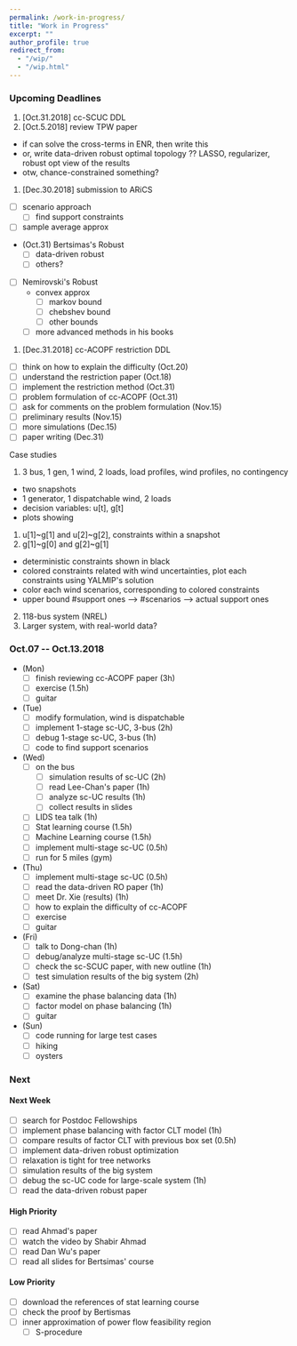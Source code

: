 ```yaml
---
permalink: /work-in-progress/
title: "Work in Progress"
excerpt: ""
author_profile: true
redirect_from: 
  - "/wip/"
  - "/wip.html"
---
```


### Upcoming Deadlines

1. [Oct.31.2018] cc-SCUC DDL
1. [Oct.5.2018] review TPW paper
  - if can solve the cross-terms in ENR, then write this
  - or, write data-driven robust optimal topology ?? LASSO, regularizer, robust opt view of the results 
  - otw, chance-constrained something?
1. [Dec.30.2018] submission to ARiCS
  - [ ] scenario approach
    - [ ] find support constraints
  - [ ] sample average approx
  - (Oct.31) Bertsimas's Robust
    - [ ] data-driven robust
    - [ ] others?
  - [ ] Nemirovski's Robust
    - convex approx
      - [ ] markov bound
      - [ ] chebshev bound
      - [ ] other bounds
    - [ ] more advanced methods in his books
1. [Dec.31.2018] cc-ACOPF restriction DDL
  - [ ] think on how to explain the difficulty (Oct.20)
  - [ ] understand the restriction paper (Oct.18)
  - [ ] implement the restriction method (Oct.31)
  - [ ] problem formulation of cc-ACOPF (Oct.31)
  - [ ] ask for comments on the problem formulation (Nov.15)
  - [ ] preliminary results (Nov.15)
  - [ ] more simulations (Dec.15)
  - [ ] paper writing (Dec.31)

Case studies
1. 3 bus, 1 gen, 1 wind, 2 loads, load profiles, wind profiles, no contingency
  - two snapshots
  - 1 generator, 1 dispatchable wind, 2 loads
  - decision variables: u[t], g[t]
  - plots showing
  1. u[1]~g[1] and u[2]~g[2], constraints within a snapshot
  2. g[1]~g[0] and g[2]~g[1]
  - deterministic constraints shown in black
  - colored constraints related with wind uncertainties, plot each constraints using YALMIP's solution
  - color each wind scenarios, corresponding to colored constraints
  - upper bound #support ones --> #scenarios --> actual support ones
2. 118-bus system (NREL)
3. Larger system, with real-world data?


### Oct.07 -- Oct.13.2018
* (Mon) 
  - [ ] finish reviewing cc-ACOPF paper (3h)
  - [ ] exercise (1.5h) 
  - [ ] guitar
* (Tue) 
  - [ ] modify formulation, wind is dispatchable
  - [ ] implement 1-stage sc-UC, 3-bus (2h)
  - [ ] debug 1-stage sc-UC, 3-bus (1h)  
  - [ ] code to find support scenarios
* (Wed) 
  - [ ] on the bus
    - [ ] simulation results of sc-UC (2h)
    - [ ] read Lee-Chan's paper (1h)
    - [ ] analyze sc-UC results (1h)
    - [ ] collect results in slides
  - [ ] LIDS tea talk (1h) 
  - [ ] Stat learning course (1.5h) 
  - [ ] Machine Learning course (1.5h) 
  - [ ] implement multi-stage sc-UC (0.5h) 
  - [ ] run for 5 miles (gym) 
* (Thu) 
  - [ ] implement multi-stage sc-UC (0.5h) 
  - [ ] read the data-driven RO paper (1h) 
  - [ ] meet Dr. Xie (results) (1h)
  - [ ] how to explain the difficulty of cc-ACOPF
  - [ ] exercise 
  - [ ] guitar 
* (Fri) 
  - [ ] talk to Dong-chan (1h) 
  - [ ] debug/analyze multi-stage sc-UC (1.5h)
  - [ ] check the sc-SCUC paper, with new outline (1h) 
  - [ ] test simulation results of the big system (2h) 
* (Sat) 
  - [ ] examine the phase balancing data (1h) 
  - [ ] factor model on phase balancing (1h) 
  - [ ] guitar 
* (Sun) 
  - [ ] code running for large test cases 
  - [ ] hiking 
  - [ ] oysters 

### Next
#### Next Week
- [ ] search for Postdoc Fellowships
- [ ] implement phase balancing with factor CLT model (1h)
- [ ] compare results of factor CLT with previous box set (0.5h)
- [ ] implement data-driven robust optimization 
- [ ] relaxation is tight for tree networks
- [ ] simulation results of the big system
- [ ] debug the sc-UC code for large-scale system (1h)
- [ ] read the data-driven robust paper

#### High Priority
- [ ] read Ahmad's paper
- [ ] watch the video by Shabir Ahmad
- [ ] read Dan Wu's paper
- [ ] read all slides for Bertsimas' course

#### Low Priority
- [ ] download the references of stat learning course
- [ ] check the proof by Bertismas
- [ ] inner approximation of power flow feasibility region
  - [ ] S-procedure 
